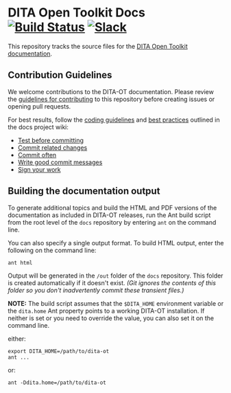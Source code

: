 # DITA Open Toolkit Docs [![Build Status][1]](http://travis-ci.org/dita-ot/docs) [![Slack][2]](http://slack.dita-ot.org/)

This repository tracks the source files for the [DITA Open Toolkit documentation][3].

## Contribution Guidelines

We welcome contributions to the DITA-OT documentation. Please review the [guidelines for contributing][4] to this repository before creating issues or opening pull requests.

For best results, follow the [coding guidelines][5] and [best practices][6] outlined in the docs project wiki:

* [Test before committing][7]
* [Commit related changes][8]
* [Commit often][9]
* [Write good commit messages][10]
* [Sign your work][11]

## Building the documentation output

To generate additional topics and build the HTML and PDF versions of the documentation as included in DITA-OT releases, run the Ant build script from the root level of the `docs` repository by entering `ant` on the command line.

You can also specify a single output format. To build HTML output, enter the following on the command line:

    ant html

Output will be generated in the `/out` folder of the `docs` repository. This folder is created automatically if it doesn't exist. _(Git ignores the contents of this folder so you don't inadvertently commit these transient files.)_

**NOTE:** The build script assumes that the `$DITA_HOME` environment variable or the `dita.home` Ant property points to a working DITA-OT installation. If neither is set or you need to override the value, you can also set it on the command line.

either:

    export DITA_HOME=/path/to/dita-ot
    ant ...

or:

    ant -Ddita.home=/path/to/dita-ot


[1]: https://travis-ci.org/dita-ot/docs.svg?branch=develop
[2]: http://slack.dita-ot.org/badge.svg
[3]: http://www.dita-ot.org/dev/
[4]: CONTRIBUTING.md
[5]: https://github.com/dita-ot/docs/wiki/Coding-guidelines
[6]: https://github.com/dita-ot/docs/wiki/Git-workflow#best-practices
[7]: https://github.com/dita-ot/docs/wiki/Git-workflow#test-before-committing
[8]: https://github.com/dita-ot/docs/wiki/Git-workflow#commit-related-changes
[9]: https://github.com/dita-ot/docs/wiki/Git-workflow#commit-often
[10]: https://github.com/dita-ot/docs/wiki/Git-workflow#writing-good-commit-messages
[11]: http://www.dita-ot.org/DCO
